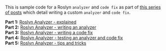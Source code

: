 This is sample code for a Roslyn `analyzer` and `code fix` as part of [this series of posts](https://www.alwaysdeveloping.net/tags/analyzer-series/) which detail writing a custom `analyzer` and `code fix`.

**Part 1:** [Roslyn Analyzer - explained](https://www.alwaysdeveloping.net/p/analyzer-explained/)    
**Part 2:** [Roslyn Analyzer - writing an analyzer](https://www.alwaysdeveloping.net/p/analyzer-write/)  
**Part 3:** [Roslyn Analyzer - writing a code fix](https://www.alwaysdeveloping.net/p/analyzer-code-fix/)  
**Part 4:** [Roslyn Analyzer - testing an analyzer and code fix](https://www.alwaysdeveloping.net/p/analyzer-test/)  
**Part 5:** [Roslyn Analyzer - tips and tricks](https://www.alwaysdeveloping.net/p/analyzer-extra/) 
